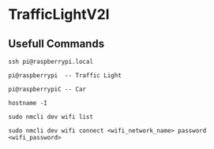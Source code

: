 # TrafficLightV2I


## Usefull Commands

`ssh pi@raspberrypi.local`

`pi@raspberrypi  -- Traffic Light`

`pi@raspberrypiC -- Car`

`hostname -I`

`sudo nmcli dev wifi list`

`sudo nmcli dev wifi connect <wifi_network_name> password <wifi_password>`